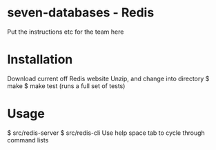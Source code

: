 # seven-databases - Redis

Put the instructions etc for the team here

# Installation
Download current off Redis website
Unzip, and change into directory
$ make
$ make test (runs a full set of tests)

# Usage
$ src/redis-server
$ src/redis-cli
Use help space tab to cycle through command lists